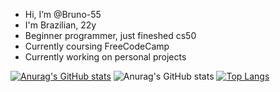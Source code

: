 - Hi, I’m @Bruno-55
- I'm Brazilian, 22y 
- Beginner programmer, just fineshed cs50
- Currently coursing FreeCodeCamp
- Currently working on personal projects

[![Anurag's GitHub stats](https://github-readme-stats.vercel.app/api?username=Bruno-55)](https://github.com/anuraghazra/github-readme-stats)
![Anurag's GitHub stats](https://github-readme-stats.vercel.app/api?username=Bruno-55&show_icons=true&theme=dracula)
[![Top Langs](https://github-readme-stats.vercel.app/api/top-langs/?username=Bruno-55&layout=compact)](https://github.com/anuraghazra/github-readme-stats)
